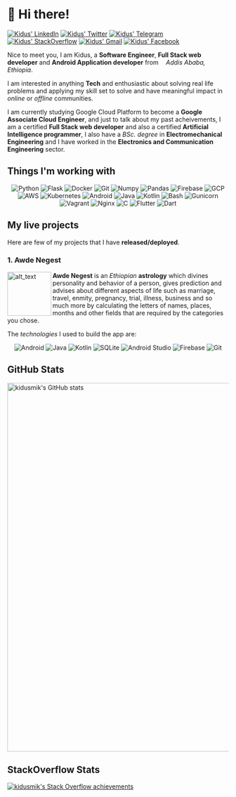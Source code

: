 # 👋 Hi there!
[![Kidus' LinkedIn](https://img.shields.io/badge/linkedin-%230077B5.svg?style=for-the-badge&logo=linkedin&logoColor=white)](https://www.linkedin.com/in/kidusmik)
[![Kidus' Twitter](https://img.shields.io/badge/Twitter-%231DA1F2.svg?style=for-the-badge&logo=Twitter&logoColor=white)](https://www.twitter.com/Kidusmike)
[![Kidus' Telegram](https://img.shields.io/badge/Telegram-2CA5E0?style=for-the-badge&logo=telegram&logoColor=white)](https://t.me/kidusmik)
[![Kidus' StackOverflow](https://img.shields.io/badge/Stackoverflow-ff7700?style=for-the-badge&logo=stackoverflow&logoColor=white)](https://stackoverflow.com/users/10644546/kidus)
[![Kidus' Gmail](https://img.shields.io/badge/Gmail-D14836?style=for-the-badge&logo=gmail&logoColor=white)](mailto:kidusmik@gmail.com)
[![Kidus' Facebook](https://img.shields.io/badge/Facebook-%231877F2.svg?style=for-the-badge&logo=Facebook&logoColor=white)](https://www.facebook.com/kidusmik)

Nice to meet you, I am Kidus, a **Software Engineer**, **Full Stack web developer** and **Android Application developer** from <img src="https://cdn-icons-png.flaticon.com/512/197/197636.png" width="13"/>_Addis Ababa, Ethiopia_.

I am interested in anything **Tech** and enthusiastic about solving real life problems and applying my skill set to solve and have meaningful impact in _online_ or _offline_ communities.

I am currently studying Google Cloud Platform to become a **Google Associate Cloud Engineer**, and just to talk about my past acheivements, I am a certified **Full Stack web developer** and also a certified **Artificial Intelligence programmer**, I also have a _BSc. degree_ in **Electromechanical Engineering** and I have worked in the **Electronics and Communication Engineering** sector.

## Things I'm working with
<div align="center">
  <p>
    <img alt="Python" src="https://img.shields.io/badge/python-3670A0?style=for-the-badge&logo=python&logoColor=ffdd54" />
    <img alt="Flask" src="https://img.shields.io/badge/flask-333333?style=for-the-badge&logo=flask&logoColor=white" />
    <img alt="Docker" src="https://img.shields.io/badge/docker-%230db7ed.svg?style=for-the-badge&logo=docker&logoColor=white" />
    <img alt="Git" src="https://img.shields.io/badge/git-%23F05033.svg?style=for-the-badge&logo=git&logoColor=white" />
    <img alt="Numpy" src="https://img.shields.io/badge/numpy-%23013243.svg?style=for-the-badge&logo=numpy&logoColor=white" />
    <img alt="Pandas" src="https://img.shields.io/badge/pandas-%23150458.svg?style=for-the-badge&logo=pandas&logoColor=white" />
    <img alt="Firebase" src="https://img.shields.io/badge/firebase-%23039BE5.svg?style=for-the-badge&logo=firebase" />
    <img alt="GCP" src="https://img.shields.io/badge/GoogleCloud-%234285F4.svg?style=for-the-badge&logo=google-cloud&logoColor=white" />
    <img alt="AWS" src="https://img.shields.io/badge/AWS-%23FF9900.svg?style=for-the-badge&logo=amazon-aws&logoColor=white" />
    <img alt="Kubernetes" src="https://img.shields.io/badge/kubernetes-%23326ce5.svg?style=for-the-badge&logo=kubernetes&logoColor=white" />
    <img alt="Android" src="https://img.shields.io/badge/Android-3DDC84?style=for-the-badge&logo=android&logoColor=white" />
    <img alt="Java" src="https://img.shields.io/badge/java-%23ED8B00.svg?style=for-the-badge&logo=java&logoColor=white" />
    <img alt="Kotlin" src="https://img.shields.io/badge/kotlin-%237F52FF.svg?style=for-the-badge&logo=kotlin&logoColor=white" />
    <img alt="Bash" src="https://img.shields.io/badge/shell_script-%23121011.svg?style=for-the-badge&logo=gnu-bash&logoColor=white" />
    <img alt="Gunicorn" src="https://img.shields.io/badge/gunicorn-%298729.svg?style=for-the-badge&logo=gunicorn&logoColor=white" />
    <img alt="Vagrant" src="https://img.shields.io/badge/vagrant-%231563FF.svg?style=for-the-badge&logo=vagrant&logoColor=white" />
    <img alt="Nginx" src="https://img.shields.io/badge/nginx-%23009639.svg?style=for-the-badge&logo=nginx&logoColor=white" />
    <img alt="C" src="https://img.shields.io/badge/c-%2300599C.svg?style=for-the-badge&logo=c&logoColor=white" />
    <img alt="Flutter" src="https://img.shields.io/badge/Flutter-%2302569B.svg?style=for-the-badge&logo=Flutter&logoColor=white" />
    <img alt="Dart" src="https://img.shields.io/badge/dart-%230175C2.svg?style=for-the-badge&logo=dart&logoColor=white" />
  </p>
</div>

## My live projects

Here are few of my projects that I have **released/deployed**.

### 1. Awde Negest

[<img alt="alt_text" width="100px" src="https://awdenegest.files.wordpress.com/2021/09/a-n-logo.png" align="left"/>](https://play.google.com/store/apps/details?id=com.starx.development.awdenegest)

**Awde Negest** is an _Ethiopian_ **astrology** which divines personality and behavior of a person, gives prediction and advises about different aspects of life such as marriage, travel, enmity, pregnancy, trial, illness, business and so much more by calculating the letters of names, places, months and other fields that are required by the categories you chose.

The _technologies_ I used to build the app are:
<div align="center">
  <p>
    <img alt="Android" src="https://img.shields.io/badge/Android-3DDC84?style=for-the-badge&logo=android&logoColor=white" />
    <img alt="Java" src="https://img.shields.io/badge/java-%23ED8B00.svg?style=for-the-badge&logo=java&logoColor=white" />
    <img alt="Kotlin" src="https://img.shields.io/badge/kotlin-%237F52FF.svg?style=for-the-badge&logo=kotlin&logoColor=white" />
    <img alt="SQLite" src="https://img.shields.io/badge/sqlite-%2307405e.svg?style=for-the-badge&logo=sqlite&logoColor=white" />
    <img alt="Android Studio" src="https://img.shields.io/badge/Android%20Studio-3DDC84.svg?style=for-the-badge&logo=android-studio&logoColor=white" />
    <img alt="Firebase" src="https://img.shields.io/badge/firebase-%23039BE5.svg?style=for-the-badge&logo=firebase" />
    <img alt="Git" src="https://img.shields.io/badge/git-%23F05033.svg?style=for-the-badge&logo=git&logoColor=white" />
  </p>
</div>

## GitHub Stats

<a href="https://quine.sh/profile/kidusmik"><img src="https://stats.quine.sh/kidusmik/github" alt="kidusmik's GitHub stats" width="840px"></a>

## StackOverflow Stats

[![kidusmik's Stack Overflow achievements](https://stats.quine.sh/kidusmik/stack-overflow)](https://quine.sh/profile/kidusmik)

<!---
kidusmik/kidusmik is a ✨ special ✨ repository because its `README.md` (this file) appears on your GitHub profile.
You can click the Preview link to take a look at your changes.

docs: Update personal profile README.md

I made changes to the links and overall style of my account.
--->
